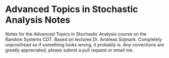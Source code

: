 # Advanced Topics in Stochastic Analysis Notes

Notes for the Advanced Topics in Stochastic Analysis course on the Random Systems CDT. Based on lectures Dr. Andreas Sojmark. Completely unproofread so if something looks wrong, it probably is. Any corrections are greatly appreciated, please submit a pull request or email me.

